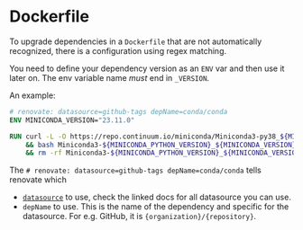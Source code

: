# Dockerfile

To upgrade dependencies in a `Dockerfile` that are not automatically recognized, there is a configuration using regex matching.

You need to define your dependency version as an `ENV` var and then use it later on. The env variable name *must* end in `_VERSION`.

An example:

```Dockerfile
# renovate: datasource=github-tags depName=conda/conda
ENV MINICONDA_VERSION="23.11.0"

RUN curl -L -O https://repo.continuum.io/miniconda/Miniconda3-py38_${MINICONDA_VERSION}-Linux-x86_64.sh \
    && bash Miniconda3-${MINICONDA_PYTHON_VERSION}_${MINICONDA_VERSION}-Linux-x86_64.sh -b -p /opt/conda \
    && rm -rf Miniconda3-${MINICONDA_PYTHON_VERSION}_${MINICONDA_VERSION}-Linux-x86_64.sh
```

The `# renovate: datasource=github-tags depName=conda/conda` tells renovate which

* [`datasource`](https://docs.renovatebot.com/modules/datasource/) to use, check the linked docs for all datasource you can use.
* `depName` to use. This is the name of the dependency and specific for the datasource. For e.g. GitHub, it is `{organization}/{repository}`.
